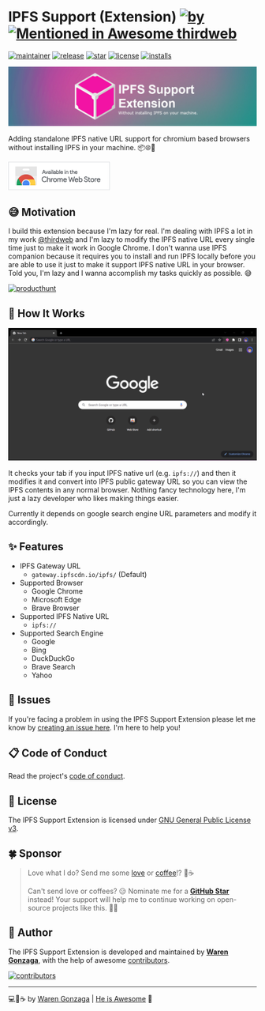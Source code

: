 # IPFS Support (Extension) [![by](https://img.shields.io/badge/by-Waren%20Gonzaga-fe59ae.svg?longCache=true&labelColor=181717&style=flat-square)](https://warengonzaga.com) [![Mentioned in Awesome thirdweb](https://awesome.re/mentioned-badge-flat.svg)](https://github.com/warengonzaga/awesome-thirdweb)

[![maintainer](https://img.shields.io/badge/maintainer-Waren%20Gonzaga-016eea.svg?logo=github&labelColor=181717&longCache=true&style=flat-square)](https://ossph.org) [![release](https://img.shields.io/github/release/warengonzaga/ipfs-support-extension.svg?logo=github&labelColor=181717&color=green&style=flat-square)](https://github.com/warengonzaga/ipfs-support-extension/releases) [![star](https://img.shields.io/github/stars/warengonzaga/ipfs-support-extension.svg?&logo=github&labelColor=181717&color=yellow&style=flat-square)](https://github.com/warengonzaga/ipfs-support-extension/stargazers) [![license](https://img.shields.io/github/license/warengonzaga/ipfs-support-extension.svg?&logo=github&labelColor=181717&style=flat-square)](https://github.com/warengonzaga/ipfs-support-extension/blob/main/license) [![installs](https://img.shields.io/chrome-web-store/users/bgkgpjkailocmhjioiakogohkahhfbhp?style=flat-square&logo=Google%20Chrome&logoColor=%23fff&label=installs&labelColor=%23181717&color=%2301A661)](https://chrome.google.com/webstore/detail/ipfs-support/bgkgpjkailocmhjioiakogohkahhfbhp)

[![repo banner](.github/img/repo-banner.jpg)](https://chrome.google.com/webstore/detail/ipfs-support/bgkgpjkailocmhjioiakogohkahhfbhp)

Adding standalone IPFS native URL support for chromium based browsers without installing IPFS in your machine. 📦🌐🧩

[![download](.github/img/chrome-webstore.png)](https://chrome.google.com/webstore/detail/ipfs-support/bgkgpjkailocmhjioiakogohkahhfbhp)

## 😅 Motivation

I build this extension because I'm lazy for real. I'm dealing with IPFS a lot in my work [@thirdweb](https://thirdweb.com) and I'm lazy to modify the IPFS native URL every single time just to make it work in Google Chrome. I don't wanna use IPFS companion because it requires you to install and run IPFS locally before you are able to use it just to make it support IPFS native URL in your browser. Told you, I'm lazy and I wanna accomplish my tasks quickly as possible. 😅

[![producthunt](https://api.producthunt.com/widgets/embed-image/v1/featured.svg?post_id=373952&theme=light)](https://www.producthunt.com/posts/ipfs-support-extension?utm_source=badge-featured&utm_medium=badge&utm_souce=badge-ipfs&#0045;support&#0045;extension)

## 🤔 How It Works

![demo](.github/img/demo.gif)

It checks your tab if you input IPFS native url (e.g. `ipfs://`) and then it modifies it and convert into IPFS public gateway URL so you can view the IPFS contents in any normal browser. Nothing fancy technology here, I'm just a lazy developer who likes making things easier.

Currently it depends on google search engine URL parameters and modify it accordingly.

## ✨ Features

- IPFS Gateway URL
  - `gateway.ipfscdn.io/ipfs/` (Default)
- Supported Browser
  - Google Chrome
  - Microsoft Edge
  - Brave Browser
- Supported IPFS Native URL
  - `ipfs://`
- Supported Search Engine
  - Google
  - Bing
  - DuckDuckGo
  - Brave Search
  - Yahoo

## 🐛 Issues

If you're facing a problem in using the IPFS Support Extension please let me know by [creating an issue here](https://github.com/warengonzaga/ipfs-support-extension/issues/new). I'm here to help you!

## 📋 Code of Conduct

Read the project's [code of conduct](./code_of_conduct.md).

## 📃 License

The IPFS Support Extension is licensed under [GNU General Public License v3](https://opensource.org/licenses/GPL-3.0).

## 🍀 Sponsor

> Love what I do? Send me some [love](https://github.com/sponsors/warengonzaga) or [coffee](https://buymeacoff.ee/warengonzaga)!? 💖☕
>
> Can't send love or coffees? 😥 Nominate me for a **[GitHub Star](https://stars.github.com/nominate)** instead!
> Your support will help me to continue working on open-source projects like this. 🙏😇

## 📝 Author

The IPFS Support Extension is developed and maintained by **[Waren Gonzaga](https://github.com/warengonzaga)**, with the help of awesome [contributors](https://github.com/warengonzaga/ipfs-support-extension/graphs/contributors).

[![contributors](https://contrib.rocks/image?repo=warengonzaga/ipfs-support-extension)](https://github.com/warengonzaga/ipfs-support-extension/graphs/contributors)

---

💻💖☕ by [Waren Gonzaga](https://warengonzaga.com) | [He is Awesome](https://www.youtube.com/watch?v=HHrxS4diLew&t=44s) 🙏
